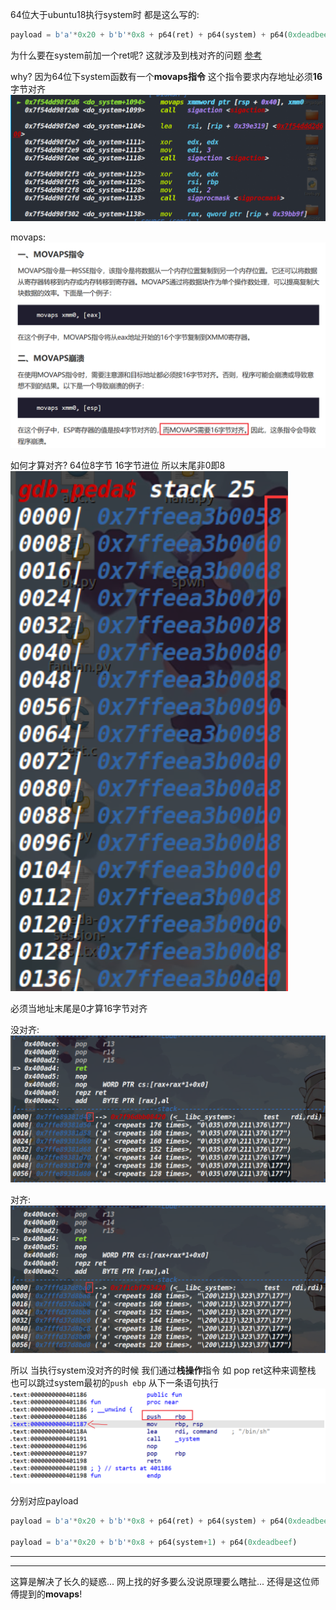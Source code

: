 64位大于ubuntu18执行system时 都是这么写的:

```py
payload = b'a'*0x20 + b'b'*0x8 + p64(ret) + p64(system) + p64(0xdeadbeef)
```

为什么要在system前加一个ret呢?
这就涉及到栈对齐的问题
[参考](https://www.cnblogs.com/ZIKH26/articles/15996874.html)

why?
因为64位下system函数有一个**movaps指令** 这个指令要求内存地址必须**16**字节对齐
![img](system栈对齐/images/image.png)

movaps:
![img](system栈对齐/images/image-5.png)

如何才算对齐?
64位8字节 16字节进位 所以末尾非0即8
![img](system栈对齐/images/image-1.png)

必须当地址末尾是0才算16字节对齐

没对齐:
![img](system栈对齐/images/image-2.png)

对齐:
![img](system栈对齐/images/image-3.png)


所以 当执行system没对齐的时候 我们通过**栈操作**指令 如 pop  ret这种来调整栈
也可以跳过system最初的`push ebp` 从下一条语句执行
![img](system栈对齐/images/image-4.png)

分别对应payload
```py
payload = b'a'*0x20 + b'b'*0x8 + p64(ret) + p64(system) + p64(0xdeadbeef) # 返回地址

payload = b'a'*0x20 + b'b'*0x8 + p64(system+1) + p64(0xdeadbeef)
```

---
---
这算是解决了长久的疑惑... 网上找的好多要么没说原理要么瞎扯... 还得是这位师傅提到的**movaps**!
